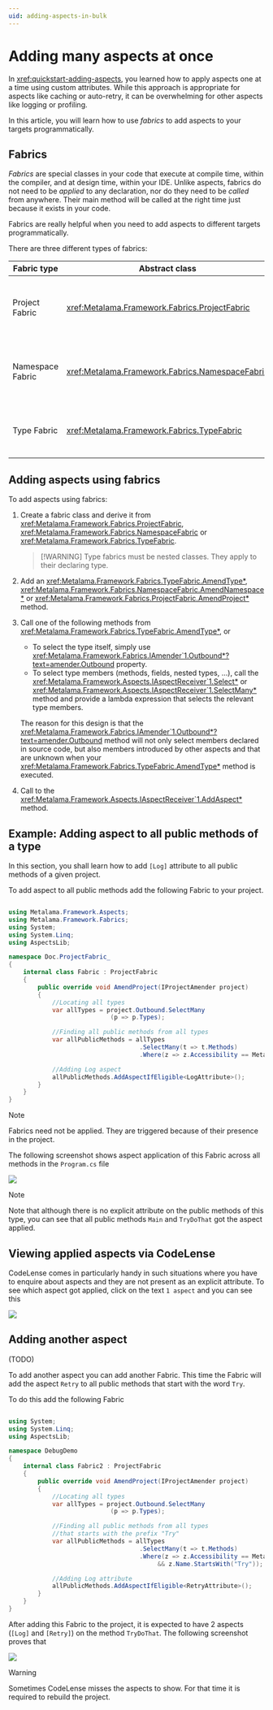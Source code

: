 ```yaml
---
uid: adding-aspects-in-bulk
---
```


# Adding many aspects at once

In <xref:quickstart-adding-aspects>, you learned how to apply aspects one at a time using custom attributes. While this approach is appropriate for aspects like caching or auto-retry, it can be overwhelming for other aspects like logging or profiling.

In this article, you will learn how to use _fabrics_ to add aspects to your targets programmatically.

## Fabrics

_Fabrics_ are special classes in your code that execute at compile time, within the compiler, and at design time, within your IDE. Unlike aspects, fabrics do not need to be _applied_ to any declaration, nor do they need to be _called_ from anywhere. Their main method will be called at the right time just because it exists in your code.

Fabrics are really helpful when you need to add aspects to different targets programmatically.  

There are three different types of fabrics:

| Fabric type | Abstract class | Main method | Purpose
|------------|---------|--|--|
| Project Fabric| <xref:Metalama.Framework.Fabrics.ProjectFabric>  | <xref:Metalama.Framework.Fabrics.ProjectFabric.AmendProject*> | To add aspects to different targets in a given project.
| Namespace Fabric| <xref:Metalama.Framework.Fabrics.NamespaceFabric>  | <xref:Metalama.Framework.Fabrics.NamespaceFabric.AmendNamespace*> | To add aspects to different targets in a given namespace.
| Type Fabric | <xref:Metalama.Framework.Fabrics.TypeFabric> | <xref:Metalama.Framework.Fabrics.TypeFabric.AmendType*> | To add aspects to different members of a type.

## Adding aspects using fabrics

To add aspects using fabrics:

1. Create a fabric class and derive it from <xref:Metalama.Framework.Fabrics.ProjectFabric>,  <xref:Metalama.Framework.Fabrics.NamespaceFabric>  or <xref:Metalama.Framework.Fabrics.TypeFabric>.

    > [!WARNING] Type fabrics must be nested classes. They apply to their declaring type.

2. Add an <xref:Metalama.Framework.Fabrics.TypeFabric.AmendType*>, <xref:Metalama.Framework.Fabrics.NamespaceFabric.AmendNamespace*> or <xref:Metalama.Framework.Fabrics.ProjectFabric.AmendProject*> method.

3. Call one of the following methods from <xref:Metalama.Framework.Fabrics.TypeFabric.AmendType*>, or

   * To select the type itself, simply use <xref:Metalama.Framework.Fabrics.IAmender`1.Outbound*?text=amender.Outbound> property.
   * To select type members (methods, fields, nested types, ...), call the <xref:Metalama.Framework.Aspects.IAspectReceiver`1.Select*> or <xref:Metalama.Framework.Aspects.IAspectReceiver`1.SelectMany*> method and provide a lambda expression that selects the relevant type members.

    The reason for this design is that the <xref:Metalama.Framework.Fabrics.IAmender`1.Outbound*?text=amender.Outbound> method will not only select members declared in source code, but also members introduced by other aspects and that are unknown when your  <xref:Metalama.Framework.Fabrics.TypeFabric.AmendType*> method is executed.

4. Call to the  <xref:Metalama.Framework.Aspects.IAspectReceiver`1.AddAspect*> method.

## Example: Adding aspect to all public methods of a type

In this section, you shall learn how to add `[Log]` attribute to all public methods of a given project.

To add aspect to all public methods add the following Fabric to your project.

```csharp

using Metalama.Framework.Aspects;
using Metalama.Framework.Fabrics;
using System;
using System.Linq;
using AspectsLib;

namespace Doc.ProjectFabric_
{
    internal class Fabric : ProjectFabric
    {
        public override void AmendProject(IProjectAmender project)
        {
            //Locating all types 
            var allTypes = project.Outbound.SelectMany
                            (p => p.Types);

            //Finding all public methods from all types
            var allPublicMethods = allTypes
                                    .SelectMany(t => t.Methods)
                                    .Where(z => z.Accessibility == Metalama.Framework.Code.Accessibility.Public);

            //Adding Log aspect 
            allPublicMethods.AddAspectIfEligible<LogAttribute>();
        }
    }
}
```

> [!NOTE]
> Fabrics need not be applied. They are triggered because of their presence in the project.

The following screenshot shows aspect application of this Fabric across all methods in the `Program.cs` file

![](../images/../using-aspects/images/fabric_application_01.png)

> [!NOTE]
> Note that although there is no explicit attribute on the public methods of this type, you can see that all public methods `Main` and `TryDoThat` got the aspect applied.  

## Viewing applied aspects via CodeLense

CodeLense comes in particularly handy in such situations where you have to enquire about aspects and they are not present as an explicit attribute. To see which aspect got applied, click on the text `1 aspect` and you can see this

![](../images/../using-aspects/images/fabric_application_02.png)

## Adding another aspect

(TODO)

To add another aspect you can add another Fabric. This time the Fabric will add the aspect `Retry` to all public methods that start with the word `Try`.

To do this add the following Fabric

```csharp

using System;
using System.Linq;
using AspectsLib;

namespace DebugDemo
{
    internal class Fabric2 : ProjectFabric
    {
        public override void AmendProject(IProjectAmender project)
        {
            //Locating all types 
            var allTypes = project.Outbound.SelectMany
                            (p => p.Types);

            //Finding all public methods from all types
            //that starts with the prefix "Try" 
            var allPublicMethods = allTypes
                                    .SelectMany(t => t.Methods)
                                    .Where(z => z.Accessibility == Metalama.Framework.Code.Accessibility.Public
                                         && z.Name.StartsWith("Try"));

            //Adding Log attribute 
            allPublicMethods.AddAspectIfEligible<RetryAttribute>();
        }
    }
}

```

After adding this Fabric to the project, it is expected to have 2 aspects (`[Log]` and `[Retry]`) on the method `TryDoThat`. The following screenshot proves that

![](../images/../using-aspects/images/fabric_application_03.png)

> [!WARNING]
> Sometimes CodeLense misses the aspects to show. For that time it is required to rebuild the project.  
